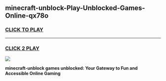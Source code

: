 
## minecraft-unblock-Play-Unblocked-Games-Online-qx78o
<h3>
<a href="https://premium76.site?title=minecraft-unblock&ref=25A">CLICK TO PLAY</a></h3>
<hr>

<h3>
<a href="https://premium76.site?title=minecraft-unblock&ref=25A">CLICK 2 PLAY</a>
  
</h3>

<a href="https://premium76.site?title=minecraft-unblock&ref=25A"><img src="https://clearcache.store/games.png"></a>


**minecraft-unblock games unblocked: Your Gateway to Fun and Accessible Online Gaming**
